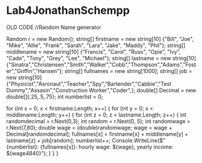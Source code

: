# Lab4JonathanSchempp

OLD CODE
//Random Name generator

Random r = new Random();
string[] firstname = new string[10]
{"Bill", "Joe", "Mike", "Allie", "Frank", "Sarah", "Lara", "Jake", "Maddy", "Phil"};
string[] middlename = new string[10]
{"Francis", "Carol", "Russ", "Opie", "Ivy", "Cade", "Tony", "Grey", "Lee", "Michael"};
string[] lastname = new string[10]
{"Sinatra","Christensen","Smith","Walker","Cobb","Thompson","Adams","Foster","Griffin","Hansen"};
string[] fullnames = new string[1000];
string[] job = new string[10]
{"Physicist","Asronaut","Teacher","Spy","Bartender","Cabbie","Test Dummy","Assasin","Construction Worker","Coder",};
double[] Decimal = new double[]{.25,.5,.75};
int numberlist = 0;


for (int x = 0; x < firstname.Length; x++)
    {
        for (int y = 0; x < middlename.Length; y++)
            {
                for (int z = 0; z < lastname.Length; z++)
                    {
                    int randomdecimal = r.Next(0,3);
                    int random = r.Next(0, 5);
                    int randomwage = r.Next(7,80);
                    double wage = (double)randomwage;
                    wage = wage + Decimal[randomdecimal];
                    fullnames[x] = firstname[x] + middlename[y] + lastname[z] + job[random];
                    numberlist++;
                    Console.WriteLine($"{numberlist}: {fullnames[x]}: hourly wage: ${wage}, yearly income: ${wage*48*40}");
                    }
            }
    } 
